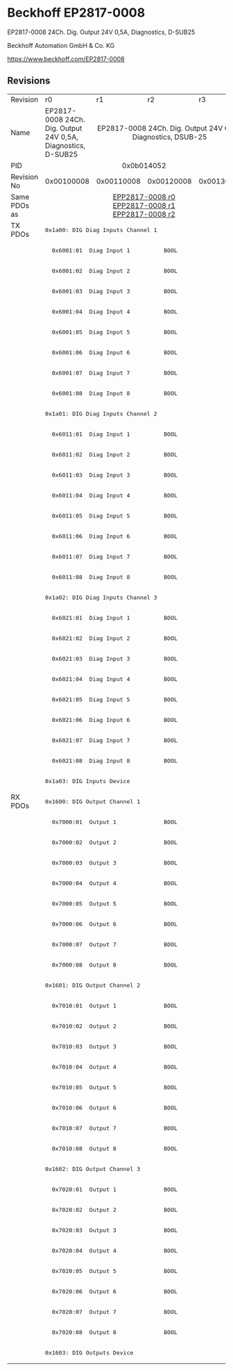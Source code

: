 # Beckhoff EP2817-0008

EP2817-0008 24Ch. Dig. Output 24V 0,5A, Diagnostics, D-SUB25

Beckhoff Automation GmbH & Co. KG

https://www.beckhoff.com/EP2817-0008

## Revisions
<table>
<tr >
<td>Revision</td>
<td><div class="foo">r0</div></td>
<td><div class="foo">r1</div></td>
<td><div class="foo">r2</div></td>
<td><div class="foo">r3</div></td>
</tr>
<tr >
<td>Name</td>
<td><div class="foo">EP2817-0008 24Ch. Dig. Output 24V 0,5A, Diagnostics, D-SUB25</div></td>
<td colspan=3 align="center"><div class="foo">EP2817-0008 24Ch. Dig. Output 24V 0,5A, Diagnostics, DSUB-25</div></td>
</tr>
<tr >
<td>PID</td>
<td colspan=4 align="center"><div class="foo">0x0b014052</div></td>
</tr>
<tr >
<td>Revision No</td>
<td><div class="foo">0x00100008</div></td>
<td><div class="foo">0x00110008</div></td>
<td><div class="foo">0x00120008</div></td>
<td><div class="foo">0x00130008</div></td>
</tr>
<tr >
<td>Same PDOs as</td>
<td colspan=4 align="center"><div class="foo"><a href="EPP2817-0008">EPP2817-0008 r0</a><br/><a href="EPP2817-0008">EPP2817-0008 r1</a><br/><a href="EPP2817-0008">EPP2817-0008 r2</a></div></td>
</tr>
<tr class="txpdo pdosection">
<td rowspan=28 valign=top>TX PDOs</td>
<td colspan=4 align="left"><pre>0x1a00: DIG Diag Inputs Channel 1</pre></td>
<td></td>
</tr>
<tr class="txpdo">
<td colspan=4 align="left"><pre>  0x6001:01  Diag Input 1          BOOL</pre></td>
</tr>
<tr class="txpdo">
<td colspan=4 align="left"><pre>  0x6001:02  Diag Input 2          BOOL</pre></td>
</tr>
<tr class="txpdo">
<td colspan=4 align="left"><pre>  0x6001:03  Diag Input 3          BOOL</pre></td>
</tr>
<tr class="txpdo">
<td colspan=4 align="left"><pre>  0x6001:04  Diag Input 4          BOOL</pre></td>
</tr>
<tr class="txpdo">
<td colspan=4 align="left"><pre>  0x6001:05  Diag Input 5          BOOL</pre></td>
</tr>
<tr class="txpdo">
<td colspan=4 align="left"><pre>  0x6001:06  Diag Input 6          BOOL</pre></td>
</tr>
<tr class="txpdo">
<td colspan=4 align="left"><pre>  0x6001:07  Diag Input 7          BOOL</pre></td>
</tr>
<tr class="txpdo">
<td colspan=4 align="left"><pre>  0x6001:08  Diag Input 8          BOOL</pre></td>
</tr>
<tr class="txpdo pdosection">
<td colspan=4 align="left"><pre>0x1a01: DIG Diag Inputs Channel 2</pre></td>
</tr>
<tr class="txpdo">
<td colspan=4 align="left"><pre>  0x6011:01  Diag Input 1          BOOL</pre></td>
</tr>
<tr class="txpdo">
<td colspan=4 align="left"><pre>  0x6011:02  Diag Input 2          BOOL</pre></td>
</tr>
<tr class="txpdo">
<td colspan=4 align="left"><pre>  0x6011:03  Diag Input 3          BOOL</pre></td>
</tr>
<tr class="txpdo">
<td colspan=4 align="left"><pre>  0x6011:04  Diag Input 4          BOOL</pre></td>
</tr>
<tr class="txpdo">
<td colspan=4 align="left"><pre>  0x6011:05  Diag Input 5          BOOL</pre></td>
</tr>
<tr class="txpdo">
<td colspan=4 align="left"><pre>  0x6011:06  Diag Input 6          BOOL</pre></td>
</tr>
<tr class="txpdo">
<td colspan=4 align="left"><pre>  0x6011:07  Diag Input 7          BOOL</pre></td>
</tr>
<tr class="txpdo">
<td colspan=4 align="left"><pre>  0x6011:08  Diag Input 8          BOOL</pre></td>
</tr>
<tr class="txpdo pdosection">
<td colspan=4 align="left"><pre>0x1a02: DIG Diag Inputs Channel 3</pre></td>
</tr>
<tr class="txpdo">
<td colspan=4 align="left"><pre>  0x6021:01  Diag Input 1          BOOL</pre></td>
</tr>
<tr class="txpdo">
<td colspan=4 align="left"><pre>  0x6021:02  Diag Input 2          BOOL</pre></td>
</tr>
<tr class="txpdo">
<td colspan=4 align="left"><pre>  0x6021:03  Diag Input 3          BOOL</pre></td>
</tr>
<tr class="txpdo">
<td colspan=4 align="left"><pre>  0x6021:04  Diag Input 4          BOOL</pre></td>
</tr>
<tr class="txpdo">
<td colspan=4 align="left"><pre>  0x6021:05  Diag Input 5          BOOL</pre></td>
</tr>
<tr class="txpdo">
<td colspan=4 align="left"><pre>  0x6021:06  Diag Input 6          BOOL</pre></td>
</tr>
<tr class="txpdo">
<td colspan=4 align="left"><pre>  0x6021:07  Diag Input 7          BOOL</pre></td>
</tr>
<tr class="txpdo">
<td colspan=4 align="left"><pre>  0x6021:08  Diag Input 8          BOOL</pre></td>
</tr>
<tr class="txpdo pdosection">
<td colspan=4 align="left"><pre>0x1a03: DIG Inputs Device</pre></td>
</tr>
<tr class="rxpdo pdosection">
<td rowspan=28 valign=top>RX PDOs</td>
<td colspan=4 align="left"><pre>0x1600: DIG Output Channel 1</pre></td>
<td></td>
</tr>
<tr class="rxpdo">
<td colspan=4 align="left"><pre>  0x7000:01  Output 1              BOOL</pre></td>
</tr>
<tr class="rxpdo">
<td colspan=4 align="left"><pre>  0x7000:02  Output 2              BOOL</pre></td>
</tr>
<tr class="rxpdo">
<td colspan=4 align="left"><pre>  0x7000:03  Output 3              BOOL</pre></td>
</tr>
<tr class="rxpdo">
<td colspan=4 align="left"><pre>  0x7000:04  Output 4              BOOL</pre></td>
</tr>
<tr class="rxpdo">
<td colspan=4 align="left"><pre>  0x7000:05  Output 5              BOOL</pre></td>
</tr>
<tr class="rxpdo">
<td colspan=4 align="left"><pre>  0x7000:06  Output 6              BOOL</pre></td>
</tr>
<tr class="rxpdo">
<td colspan=4 align="left"><pre>  0x7000:07  Output 7              BOOL</pre></td>
</tr>
<tr class="rxpdo">
<td colspan=4 align="left"><pre>  0x7000:08  Output 8              BOOL</pre></td>
</tr>
<tr class="rxpdo pdosection">
<td colspan=4 align="left"><pre>0x1601: DIG Output Channel 2</pre></td>
</tr>
<tr class="rxpdo">
<td colspan=4 align="left"><pre>  0x7010:01  Output 1              BOOL</pre></td>
</tr>
<tr class="rxpdo">
<td colspan=4 align="left"><pre>  0x7010:02  Output 2              BOOL</pre></td>
</tr>
<tr class="rxpdo">
<td colspan=4 align="left"><pre>  0x7010:03  Output 3              BOOL</pre></td>
</tr>
<tr class="rxpdo">
<td colspan=4 align="left"><pre>  0x7010:04  Output 4              BOOL</pre></td>
</tr>
<tr class="rxpdo">
<td colspan=4 align="left"><pre>  0x7010:05  Output 5              BOOL</pre></td>
</tr>
<tr class="rxpdo">
<td colspan=4 align="left"><pre>  0x7010:06  Output 6              BOOL</pre></td>
</tr>
<tr class="rxpdo">
<td colspan=4 align="left"><pre>  0x7010:07  Output 7              BOOL</pre></td>
</tr>
<tr class="rxpdo">
<td colspan=4 align="left"><pre>  0x7010:08  Output 8              BOOL</pre></td>
</tr>
<tr class="rxpdo pdosection">
<td colspan=4 align="left"><pre>0x1602: DIG Output Channel 3</pre></td>
</tr>
<tr class="rxpdo">
<td colspan=4 align="left"><pre>  0x7020:01  Output 1              BOOL</pre></td>
</tr>
<tr class="rxpdo">
<td colspan=4 align="left"><pre>  0x7020:02  Output 2              BOOL</pre></td>
</tr>
<tr class="rxpdo">
<td colspan=4 align="left"><pre>  0x7020:03  Output 3              BOOL</pre></td>
</tr>
<tr class="rxpdo">
<td colspan=4 align="left"><pre>  0x7020:04  Output 4              BOOL</pre></td>
</tr>
<tr class="rxpdo">
<td colspan=4 align="left"><pre>  0x7020:05  Output 5              BOOL</pre></td>
</tr>
<tr class="rxpdo">
<td colspan=4 align="left"><pre>  0x7020:06  Output 6              BOOL</pre></td>
</tr>
<tr class="rxpdo">
<td colspan=4 align="left"><pre>  0x7020:07  Output 7              BOOL</pre></td>
</tr>
<tr class="rxpdo">
<td colspan=4 align="left"><pre>  0x7020:08  Output 8              BOOL</pre></td>
</tr>
<tr class="rxpdo pdosection">
<td colspan=4 align="left"><pre>0x1603: DIG Outputs Device</pre></td>
</tr>
</table>
